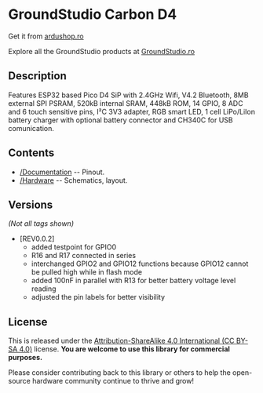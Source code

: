 GroundStudio Carbon D4
====================================

Get it from [ardushop.ro](https://ardushop.ro/ro/home/2059-placa-de-dezvoltare-carbon-d4.html)

Explore all the GroundStudio products at [GroundStudio.ro](https://groundstudio.ro/)

Description
-------------------
Features ESP32 based Pico D4 SiP with 2.4GHz Wifi, V4.2 Bluetooth, 8MB external SPI PSRAM, 520kB internal SRAM, 448kB ROM, 14 GPIO, 8 ADC and 6 touch sensitive pins, I²C 3V3 adapter, RGB smart LED, 1 cell LiPo/LiIon battery charger with optional battery connector and CH340C for USB comunication.

Contents
-------------------

* [/Documentation](https://github.com/GroundStudio/GroundStudio_Carbon_D4/tree/main/Documentation) -- Pinout.
* [/Hardware](https://github.com/GroundStudio/GroundStudio_Carbon_D4/tree/main/Hardware) -- Schematics, layout.

Versions
-------------------
*(Not all tags shown)*

* [REV0.0.2]
  * added testpoint for GPIO0
  * R16 and R17 connected in series
  * interchanged GPIO2 and GPIO12 functions because GPIO12 cannot be pulled high while in flash mode
  * added 100nF in parallel with R13 for better battery voltage level reading
  * adjusted the pin labels for better visibility

License
-------------------

This is released under the [Attribution-ShareAlike 4.0 International (CC BY-SA 4.0)](https://creativecommons.org/licenses/by-sa/4.0/) license. 
**You are welcome to use this library for commercial purposes.**

Please consider contributing back to this library or others to help the open-source hardware community continue to thrive and grow! 


